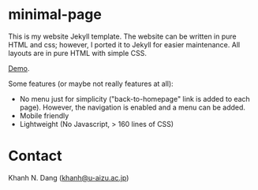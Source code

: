 # minimal-page

This is my website Jekyll template. The website can be written in pure HTML and css; however, I ported it to Jekyll for easier maintenance.
All layouts are in pure HTML with simple CSS.

[Demo](https://u-aizu.ac.jp/~khanh/).

Some features (or maybe not really features at all):
- No menu just for simplicity ("back-to-homepage" link is added to each page). However, the navigation is enabled and a menu can be added.
- Mobile friendly
- Lightweight (No Javascript, > 160 lines of CSS) 

# Contact

Khanh N. Dang (khanh@u-aizu.ac.jp)
